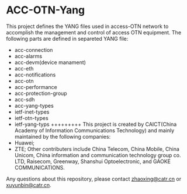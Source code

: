 # ACC-OTN-Yang

This project defines the YANG files used in access-OTN network to accomplish the management and control of access OTN equipment. The following parts are defined in separeted YANG file:
- acc-connection
- acc-alarms
- acc-devm(device manament)
- acc-eth
- acc-notifications
- acc-otn
- acc-performance
- acc-protection-group
- acc-sdh
- acc-yang-types
- ietf-inet-types
- ietf-otn-types
- ietf-yang-typs
+++++++++
This project is created by CAICT(China Academy of Information Communications Technology) and mainly maintained by the following companies:
- Huawei;
- ZTE;
Other contributers include China Telecom, China Mobile, China Unicom, China information and communication technology group co. LTD, Raisecom, Greenway, Shanshui Optoelectronic, and GAOKE COMMUNICATIONS. 

Any questions about this repository, please contact zhaoxing@catr.cn or xuyunbin@catr.cn.

